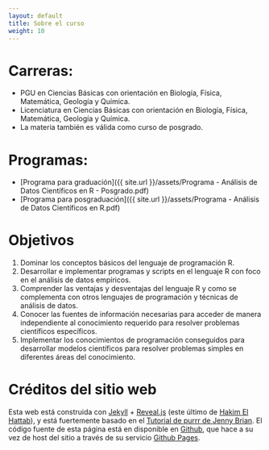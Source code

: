 ```yaml
---
layout: default
title: Sobre el curso
weight: 10
---
```



# Carreras:

-   PGU en Ciencias Básicas con orientación en Biología, Física, Matemática, Geología y Química.
-   Licenciatura en Ciencias Básicas con orientación en Biología, Física, Matemática, Geología y
    Química.
-   La materia también es válida como curso de posgrado.


# Programas:

-   [Programa para graduación]({{ site.url }}/assets/Programa - Análisis de Datos Científicos en R - Posgrado.pdf)
-   [Programa para posgraduación]({{ site.url }}/assets/Programa - Análisis de Datos Científicos en R.pdf)


# Objetivos

1.  Dominar los conceptos básicos del lenguaje de programación R.
2.  Desarrollar e implementar programas y scripts en el lenguaje R con foco en el análisis de datos empíricos.
3.  Comprender las ventajas y desventajas del lenguaje R y como se complementa con otros lenguajes de programación y técnicas de análisis de datos.
4.  Conocer las fuentes de información necesarias para acceder de manera independiente al conocimiento requerido para resolver problemas científicos específicos.
5.  Implementar los conocimientos de programación conseguidos para desarrollar modelos científicos
    para resolver problemas simples en diferentes áreas del conocimiento.


# Créditos del sitio web

Esta web está construida con [Jekyll](https://jekyllrb.com/) + [Reveal.js](https://github.com/hakimel/reveal.js) (este último de [Hakim El Hattab](https://hakim.se/)), y está fuertemente basado en el
[Tutorial de purrr de Jenny Brian](https://jennybc.github.io/purrr-tutorial/). El código fuente de esta página está en disponible en [Github](https://github.com/r-lectures/r-lectures.github.io), que hace a su vez
de host del sitio a través de su servicio [Github Pages](https://pages.github.com/). 

